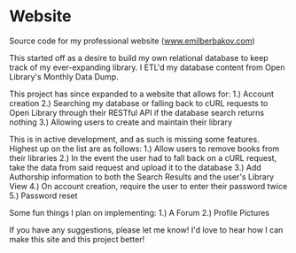# Website
Source code for my professional website (www.emilberbakov.com) 

This started off as a desire to build my own relational database to keep track of my ever-expanding library.
I ETL'd my database content from Open Library's Monthly Data Dump.

This project has since expanded to a website that allows for:
1.) Account creation
2.) Searching my database or falling back to cURL requests to Open Library through their RESTful API if the database search returns nothing
3.) Allowing users to create and maintain their library

This is in active development, and as such is missing some features.
Highest up on the list are as follows:
1.) Allow users to remove books from their libraries
2.) In the event the user had to fall back on a cURL request, take the data from said request and upload it to the database
3.) Add Authorship information to both the Search Results and the user's Library View
4.) On account creation, require the user to enter their password twice
5.) Password reset


Some fun things I plan on implementing:
1.) A Forum
2.) Profile Pictures

If you have any suggestions, please let me know!  I'd love to hear how I can make this site and this project better!
